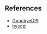 ##


## References
- [GoodbyeDPI](https://github.com/ValdikSS/GoodbyeDPI/)
- [byedpi](https://github.com/hufrea/byedpi)
